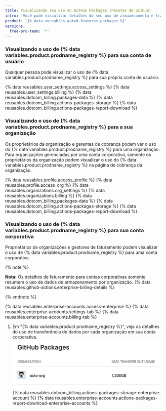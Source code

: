 ```yaml
---
title: Visualizando seu uso do GitHub Packages (Pacotes do GitHub)
intro: 'Você pode visualizar detalhes do seu uso de armazenamento e transferência de dados para {% data variables.product.prodname_registry %}.'
product: '{% data reusables.gated-features.packages %}'
versions:
  free-pro-team: '*'
---
```


### Visualizando o uso de {% data variables.product.prodname_registry %} para sua conta de usuário

Qualquer pessoa pode visualizar o uso de {% data variables.product.prodname_registry %} para sua própria conta de usuário.

{% data reusables.user_settings.access_settings %}
{% data reusables.user_settings.billing %}
{% data reusables.dotcom_billing.packages-data %}
{% data reusables.dotcom_billing.actions-packages-storage %}
{% data reusables.dotcom_billing.actions-packages-report-download %}

### Visualizando o uso de {% data variables.product.prodname_registry %} para a sua organização

Os proprietários da organização e gerentes de cobrança podem ver o uso do {% data variables.product.prodname_registry %} para uma organização. Para organizações gerenciadas por uma conta corporativa, somente os proprietários da organização podem visualizar o uso do {% data variables.product.prodname_registry %} na página de cobrança da organização.

{% data reusables.profile.access_profile %}
{% data reusables.profile.access_org %}
{% data reusables.organizations.org_settings %}
{% data reusables.organizations.billing %}
{% data reusables.dotcom_billing.packages-data %}
{% data reusables.dotcom_billing.actions-packages-storage %}
{% data reusables.dotcom_billing.actions-packages-report-download %}

### Visualizando o uso de {% data variables.product.prodname_registry %} para sua conta corporativa

Proprietários de organizações e gestores de faturamento podem visualizar o uso de {% data variables.product.prodname_registry %} para uma conta corporativa.

{% note %}

**Nota:** Os detalhes de faturamento para contas corporativas somente resumem o uso de dados de armazenamento por organização. {% data reusables.github-actions.enterprise-billing-details %}

{% endnote %}

{% data reusables.enterprise-accounts.access-enterprise %}
{% data reusables.enterprise-accounts.settings-tab %}
{% data reusables.enterprise-accounts.billing-tab %}
1. Em "{% data variables.product.prodname_registry %}", veja os detalhes do uso de transferência de dados por cada organização em sua conta corporativa. ![Detalhes do uso da transferência de dados](/assets/images/help/billing/packages-data-enterprise.png)
{% data reusables.dotcom_billing.actions-packages-storage-enterprise-account %}
{% data reusables.enterprise-accounts.actions-packages-report-download-enterprise-accounts %}
